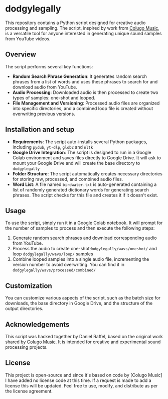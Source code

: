 # dodgylegally
This repository contains a Python script designed for creative audio processing and sampling. The script, inspired by work from [Colugo Music](https://x.com/ColugoMusic/status/1726001266180956440?s=20), is a versatile tool for anyone interested in generating unique sound samples from YouTube videos. 

## Overview

The script performs several key functions:
- **Random Search Phrase Generation**: It generates random search phrases from a list of words and uses these phrases to search for and download audio from YouTube.
- **Audio Processing**: Downloaded audio is then processed to create two types of samples: one-shot and looped.
- **File Management and Versioning**: Processed audio files are organized into specific directories, and a combined loop file is created without overwriting previous versions.

## Installation and setup

- **Requirements**: The script auto-installs several Python packages, including `pydub`, `yt-dlp`, `glob2` and `nltk`
- **Google Drive Integration**: The script is designed to run in a Google Colab environment and saves files directly to Google Drive. It will ask to mount your Google Drive and will create the base directory to `dodgylegally`
- **Folder Structure**: The script automatically creates necessary directories for storing raw, processed, and combined audio files.
- **Word List**: A file named `birdwater.txt` is auto-generated containing a list of randomly generated dictionary words for generating search phrases. The script checks for this file and creates it if it doesn't exist.

## Usage

To use the script, simply run it in a Google Colab notebook. It will prompt for the number of samples to process and then execute the following steps:

1. Generate random search phrases and download corresponding audio from YouTube.
2. Process the audio to create one-shot`dodgylegally/wavs/oneshot/` and loop `dodgylegally/wavs/loop/` samples
3. Combine looped samples into a single audio file, incrementing the version number to avoid overwriting. You can find it in `dodgylegally/wavs/processed/combined/`

## Customization

You can customize various aspects of the script, such as the batch size for downloads, the base directory in Google Drive, and the structure of the output directories.

## Acknowledgements

This script was hacked together by Daniel Raffel, based on the original work shared by [Colugo Music](https://x.com/ColugoMusic/status/1726001266180956440?s=20). It is intended for creative and experimental sound processing projects.

## License

This project is open-source and since it's based on code by [Colugo Music] I have added no license code at this time. If a request is made to add a license this will be updated. Feel free to use, modify, and distribute as per the license agreement.
